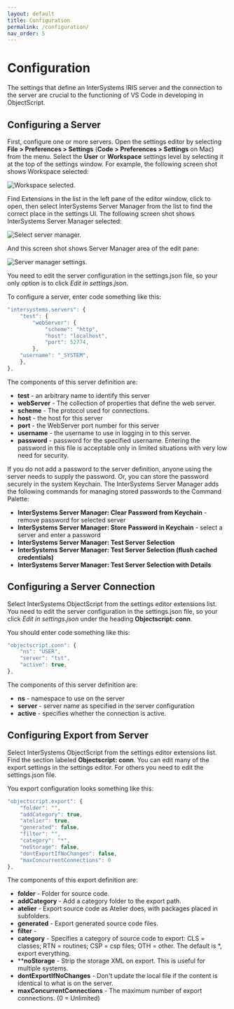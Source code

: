 ```yaml
---
layout: default
title: Configuration
permalink: /configuration/
nav_order: 5
---
```

# Configuration

The settings that define an InterSystems IRIS server and the connection to the server are crucial to the functioning of VS Code in developing in ObjectScript.

## Configuring a Server

First, configure one or more servers. Open the settings editor by selecting **File > Preferences > Settings** (**Code > Preferences > Settings** on Mac) from the menu. Select the **User** or **Workspace** settings level by selecting it at the top of the settings window. For example, the following screen shot shows Workspace selected:

![Workspace selected.](../assets/images/ClickWorkspace.png "workspace selected")

Find Extensions in the list in the left pane of the editor window, click to open, then select InterSystems Server Manager from the list to find the correct place in the settings UI. The following screen shot shows InterSystems Server Manager selected:

![Select server manager.](../assets/images/ServerManagerSelect.png "select server manager")

And this screen shot shows Server Manager area of the edit pane:

![Server manager settings.](../assets/images/ServerManagerSettings.png "server manager settings")

You need to edit the server configuration in the settings.json file, so your only option is to click *Edit in settings.json*. 

To configure a server, enter code something like this:

```js
"intersystems.servers": {	
	"test": {
		"webServer": {
			"scheme": "http",
			"host": "localhost",
			"port": 52774,
		},
	"username": "_SYSTEM",
	},
},
```

The components of this server definition are:

- **test** - an arbitrary name to identify this server
- **webServer** - The collection of properties that define the web server.
- **scheme** - The protocol used for connections.
- **host** - the host for this server
- **port** - the WebServer port number for this server
- **username** - the username to use in logging in to this server.
- **password** - password for the specified username. Entering the password in this file is acceptable only in limited situations with very low need for security. 

If you do not add a password to the server definition, anyone using the server needs to supply the password. Or, you can store the password securely in the system Keychain. The InterSystems Server Manager adds the following commands for managing stored passwords to the Command Palette:

- **InterSystems Server Manager: Clear Password from Keychain** - remove password for selected server
- **InterSystems Server Manager: Store Password in Keychain** - select a server and enter a password
- **InterSystems Server Manager: Test Server Selection**
- **InterSystems Server Manager: Test Server Selection (flush cached credentials)**
- **InterSystems Server Manager: Test Server Selection with Details**

## Configuring a Server Connection

Select InterSystems ObjectScript from the settings editor extensions list. You need to edit the server configuration in the settings.json file, so your click *Edit in settings.json* under the heading **Objectscript: conn**. 

You should enter code something like this:

```js
"objectscript.conn": {
	"ns": "USER",
	"server": "tst",
    "active": true,
},
```
The components of this server definition are:

- **ns** - namespace to use on the server
- **server** - server name as specified in the server configuration
- **active** - specifies whether the connection is active.

## Configuring Export from Server

Select InterSystems ObjectScript from the settings editor extensions list. Find the section labeled **Objectscript: conn**.  You can edit many of the export settings in the settings editor. For others you need to edit the settings.json file.

You export configuration looks something like this:

```js
"objectscript.export": {	
    "folder": "",
    "addCategory": true,
    "atelier": true,
    "generated": false,
    "filter": "",
    "category": "*",
    "noStorage": false,
    "dontExportIfNoChanges": false,
    "maxConcurrentConnections": 0
},
```
The components of this export definition are: 

- **folder** - Folder for source code.
- **addCategory** - Add a category folder to the export path.
- **atelier** - Export source code as Atelier does, with packages placed in subfolders.
- **generated** - Export generated source code files.
- **filter** - 
- **category** - Specifies a category of source code to export: CLS = classes; RTN = routines; CSP = csp files; OTH = other. The default is *, export everything.
- ****noStorage** - Strip the storage XML on export. This is useful for multiple systems.
- **dontExportIfNoChanges** - Don't update the local file if the content is identical to what is on the server.
- **maxConcurrentConnections** - The maximum number of export connections. (0 = Unlimited)